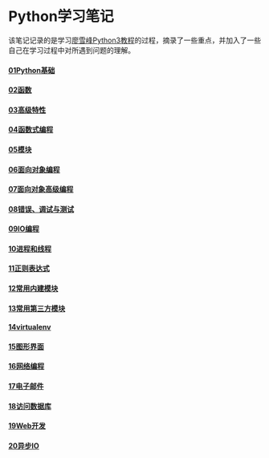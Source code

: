 # Python学习笔记

该笔记记录的是学习[廖雪峰Python3教程](http://www.liaoxuefeng.com/wiki/0014316089557264a6b348958f449949df42a6d3a2e542c000#0)的过程，摘录了一些重点，并加入了一些自己在学习过程中对所遇到问题的理解。

#### [01Python基础](https://github.com/familyld/learnpython/blob/master/My_Python_Notebook/01Python基础.md)

#### [02函数](https://github.com/familyld/learnpython/blob/master/My_Python_Notebook/02函数.md)

#### [03高级特性](https://github.com/familyld/learnpython/blob/master/My_Python_Notebook/03高级特性.md)

#### [04函数式编程](https://github.com/familyld/learnpython/blob/master/My_Python_Notebook/04函数式编程.md)

#### [05模块](https://github.com/familyld/learnpython/blob/master/My_Python_Notebook/05模块.md)

#### [06面向对象编程](https://github.com/familyld/learnpython/blob/master/My_Python_Notebook/06面向对象编程.md)

#### [07面向对象高级编程](https://github.com/familyld/learnpython/blob/master/My_Python_Notebook/07面向对象高级编程.md)

#### [08错误、调试与测试](https://github.com/familyld/learnpython/blob/master/My_Python_Notebook/08错误、调试与测试.md)

#### [09IO编程](https://github.com/familyld/learnpython/blob/master/My_Python_Notebook/09IO编程.md)

#### [10进程和线程](https://github.com/familyld/learnpython/blob/master/My_Python_Notebook/10进程和线程.md)

#### [11正则表达式](https://github.com/familyld/learnpython/blob/master/My_Python_Notebook/11正则表达式.md)

#### [12常用内建模块](https://github.com/familyld/learnpython/blob/master/My_Python_Notebook/12常用内建模块.md)

#### [13常用第三方模块](https://github.com/familyld/learnpython/blob/master/My_Python_Notebook/13常用第三方模块.md)

#### [14virtualenv](https://github.com/familyld/learnpython/blob/master/My_Python_Notebook/14virtualenv.md)

#### [15图形界面](https://github.com/familyld/learnpython/blob/master/My_Python_Notebook/15图形界面.md)

#### [16网络编程](https://github.com/familyld/learnpython/blob/master/My_Python_Notebook/16网络编程.md)

#### [17电子邮件](https://github.com/familyld/learnpython/blob/master/My_Python_Notebook/17电子邮件.md)

#### [18访问数据库](https://github.com/familyld/learnpython/blob/master/My_Python_Notebook/18访问数据库.md)

#### [19Web开发](https://github.com/familyld/learnpython/blob/master/My_Python_Notebook/19Web开发.md)

#### [20异步IO](https://github.com/familyld/learnpython/blob/master/My_Python_Notebook/20异步IO.md)



